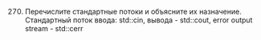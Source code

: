 270. Перечислите стандартные потоки и объясните их назначение.  
Стандартный поток ввода: std::cin, вывода - std::cout, error output stream - std::cerr

